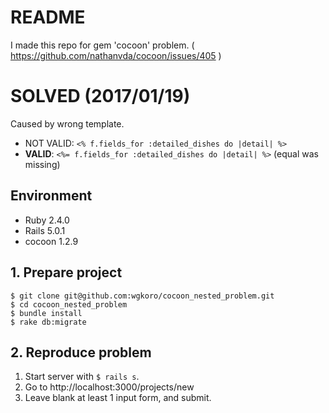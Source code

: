 # README

I made this repo for gem 'cocoon' problem. ( https://github.com/nathanvda/cocoon/issues/405 )

# SOLVED (2017/01/19)

Caused by wrong template.

- NOT VALID: `<% f.fields_for :detailed_dishes do |detail| %>`
- **VALID**:  `<%= f.fields_for :detailed_dishes do |detail| %>`  (equal was missing)

## Environment

- Ruby 2.4.0
- Rails 5.0.1
- cocoon 1.2.9

## 1. Prepare project

```shell
$ git clone git@github.com:wgkoro/cocoon_nested_problem.git
$ cd cocoon_nested_problem
$ bundle install
$ rake db:migrate
```

## 2. Reproduce problem

1. Start server with `$ rails s`.
1. Go to http://localhost:3000/projects/new
1. Leave blank at least 1 input form, and submit.
